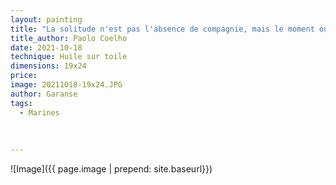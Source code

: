 ```yaml
---
layout: painting
title: "La solitude n'est pas l'absence de compagnie, mais le moment où notre âme est libre de converser avec nous et de nous aider à décider de nos vies."    
title_author: Paolo Coelho
date: 2021-10-18
technique: Huile sur toile
dimensions: 19x24
price: 
image: 20211018-19x24.JPG
author: Garanse
tags:
  - Marines
  
  
  
---
```

![Image]({{ page.image | prepend: site.baseurl}})

